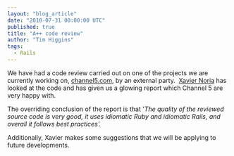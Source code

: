 ```yaml
---
layout: "blog_article"
date: "2010-07-31 00:00:00 UTC"
published: true
title: "A++ code review"
author: "Tim Higgins"
tags:
  - Rails
---
```


<p>We have had a code review carried out on one of the projects we are currently working on,&nbsp;<a href="http://www.channel5.com">channel5.com</a>, by an external party.&nbsp; <a href="http://www.hashref.com">Xavier Noria</a> has looked at the code and has given us a glowing report which Channel 5 are very happy with.&nbsp;</p>
<p>The overriding conclusion of the report is that &#39;<em>The quality of the reviewed source code is very good, it uses idiomatic Ruby and idiomatic Rails, and overall it follows best practices&#39;.</em></p>
<p>Additionally, Xavier makes some suggestions that we will be applying to future developments.</p>

